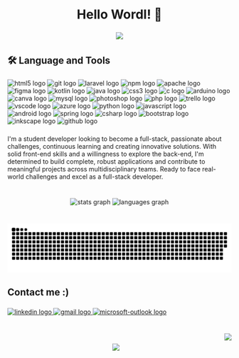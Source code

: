 <h1 align="center">Hello Wordl! 🤗</h1>

###

<div align="center">
  <img height="200" src="https://media.giphy.com/media/v1.Y2lkPTc5MGI3NjExYTEyMDgzYWYzMTM4NTcwZGUwYWRjNTMwNjU4NjIwYmZmNTJiMDMyMSZlcD12MV9pbnRlcm5hbF9naWZzX2dpZklkJmN0PWc/L1R1tvI9svkIWwpVYr/giphy.gif"  />
</div>

###

<h2 align="left">🛠 Language and Tools</h2>

###

<div align="left">
  <img src="https://cdn.jsdelivr.net/gh/devicons/devicon/icons/html5/html5-original.svg" height="30" width="31" alt="html5 logo"  />
  <img src="https://cdn.jsdelivr.net/gh/devicons/devicon/icons/git/git-original.svg" height="30" width="31" alt="git logo"  />
  <img src="https://cdn.jsdelivr.net/gh/devicons/devicon/icons/laravel/laravel-plain.svg" height="30" width="31" alt="laravel logo"  />
  <img src="https://cdn.jsdelivr.net/gh/devicons/devicon/icons/npm/npm-original-wordmark.svg" height="30" width="31" alt="npm logo"  />
  <img src="https://cdn.jsdelivr.net/gh/devicons/devicon/icons/apache/apache-original.svg" height="30" width="31" alt="apache logo"  />
  <img src="https://cdn.jsdelivr.net/gh/devicons/devicon/icons/figma/figma-original.svg" height="30" width="31" alt="figma logo"  />
  <img src="https://cdn.jsdelivr.net/gh/devicons/devicon/icons/kotlin/kotlin-original.svg" height="30" width="31" alt="kotlin logo"  />
  <img src="https://cdn.jsdelivr.net/gh/devicons/devicon/icons/java/java-original.svg" height="30" width="31" alt="java logo"  />
  <img src="https://cdn.jsdelivr.net/gh/devicons/devicon/icons/css3/css3-original.svg" height="30" width="31" alt="css3 logo"  />
  <img src="https://cdn.jsdelivr.net/gh/devicons/devicon/icons/c/c-original.svg" height="30" width="31" alt="c logo"  />
  <img src="https://cdn.jsdelivr.net/gh/devicons/devicon/icons/arduino/arduino-original.svg" height="30" width="31" alt="arduino logo"  />
  <img src="https://cdn.jsdelivr.net/gh/devicons/devicon/icons/canva/canva-original.svg" height="30" width="31" alt="canva logo"  />
  <img src="https://cdn.jsdelivr.net/gh/devicons/devicon/icons/mysql/mysql-original.svg" height="30" width="31" alt="mysql logo"  />
  <img src="https://cdn.jsdelivr.net/gh/devicons/devicon/icons/photoshop/photoshop-plain.svg" height="30" width="31" alt="photoshop logo"  />
  <img src="https://cdn.jsdelivr.net/gh/devicons/devicon/icons/php/php-original.svg" height="30" width="31" alt="php logo"  />
  <img src="https://cdn.jsdelivr.net/gh/devicons/devicon/icons/trello/trello-plain.svg" height="30" width="31" alt="trello logo"  />
  <img src="https://cdn.jsdelivr.net/gh/devicons/devicon/icons/vscode/vscode-original.svg" height="30" width="31" alt="vscode logo"  />
  <img src="https://cdn.jsdelivr.net/gh/devicons/devicon/icons/azure/azure-original.svg" height="30" width="31" alt="azure logo"  />
  <img src="https://cdn.jsdelivr.net/gh/devicons/devicon/icons/python/python-original.svg" height="30" width="31" alt="python logo"  />
  <img src="https://cdn.jsdelivr.net/gh/devicons/devicon/icons/javascript/javascript-original.svg" height="30" width="31" alt="javascript logo"  />
  <img src="https://cdn.jsdelivr.net/gh/devicons/devicon/icons/android/android-original.svg" height="30" width="31" alt="android logo"  />
  <img src="https://cdn.jsdelivr.net/gh/devicons/devicon/icons/spring/spring-original.svg" height="30" width="31" alt="spring logo"  />
  <img src="https://cdn.jsdelivr.net/gh/devicons/devicon/icons/csharp/csharp-original.svg" height="30" width="31" alt="csharp logo"  />
  <img src="https://cdn.jsdelivr.net/gh/devicons/devicon/icons/bootstrap/bootstrap-original.svg" height="30" width="31" alt="bootstrap logo"  />
  <img src="https://cdn.jsdelivr.net/gh/devicons/devicon/icons/inkscape/inkscape-original.svg" height="30" width="31" alt="inkscape logo"  />
  <img src="https://cdn.jsdelivr.net/gh/devicons/devicon/icons/github/github-original.svg" height="30" width="31" alt="github logo"  />
</div>

###

<p align="left">I'm a student developer looking to become a full-stack, passionate about challenges, continuous learning and creating innovative solutions. With solid front-end skills and a willingness to explore the back-end, I'm determined to build complete, robust applications and contribute to meaningful projects across multidisciplinary teams. Ready to face real-world challenges and excel as a full-stack developer.</p>

###

<br clear="both">

<div align="center">
  <img src="https://github-readme-stats.vercel.app/api?username=DevAnaBeatriz&hide_title=false&hide_rank=false&show_icons=false&include_all_commits=true&count_private=true&disable_animations=false&theme=dracula&locale=en&hide_border=true" height="130" alt="stats graph"  />
  <img src="https://github-readme-stats.vercel.app/api/top-langs?username=DevAnaBeatriz&locale=en&hide_title=false&layout=compact&card_width=320&langs_count=5&theme=dracula&hide_border=true" height="130" alt="languages graph"  />
</div>

###

<br clear="both">

<img src="https://raw.githubusercontent.com/DevAnaBeatriz/DevAnaBeatriz/output/snake.svg" alt="Snake animation" />

###

<h2 align="left">Contact me :)</h2>

###

<div align="left">
  <a href="https://www.linkedin.com/in/ana-beatriz-martins-batista/" target="_blank">
    <img src="https://img.shields.io/static/v1?message=LinkedIn&logo=linkedin&label=&color=0077B5&logoColor=white&labelColor=&style=flat" height="35" alt="linkedin logo"  />
  </a>
  <a href="mailto:ana.mb236@gmail.com" target="_blank">
    <img src="https://img.shields.io/static/v1?message=Gmail&logo=gmail&label=&color=D14836&logoColor=white&labelColor=&style=flat" height="35" alt="gmail logo"  />
  </a>
  <a href="mailto:ana.batista115@etec.sp.gov.br" target="_blank">
    <img src="https://img.shields.io/static/v1?message=Outlook&logo=microsoft-outlook&label=&color=0078D4&logoColor=white&labelColor=&style=flat" height="35" alt="microsoft-outlook logo"  />
  </a>
</div>

###

<br clear="both">

<img align="right" height="60" src="https://media.tenor.com/WkFpkcCorhoAAAAC/computer-love-my-computer.gif"  />

###

<div align="center">
  <img src="https://profile-counter.glitch.me/DevAnaBeatriz/count.svg?"  />
</div>

###
